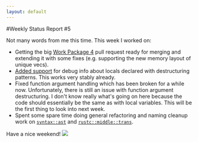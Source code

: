 ```yaml
---
layout: default
---
```


#Weekly Status Report #5

Not many words from me this time. This week I worked on:

+ Getting the big [Work Package 4](https://github.com/mozilla/rust/pull/7710) pull request ready
  for merging and extending it with some fixes (e.g. supporting the new memory layout of unique vecs).
+ [Added support](https://github.com/michaelwoerister/rust/commit/6d1a52db6d96c35efe4bd1ae9b2bf5edaed819e6)
  for debug info about locals declared with destructuring patterns. This works very stably already.
+ Fixed function argument handling which has been broken for a while now. Unfortunately, there is
  still an issue with function argument destructuring. I don't know really what's going on here 
  because the code should essentially be the same as with local variables. This will be the first
  thing to look into next week.  
+ Spent some spare time doing general refactoring and naming cleanup work on 
  [`syntax::ast`](https://github.com/mozilla/rust/pull/7903) and 
  [`rustc::middle::trans`](https://github.com/mozilla/rust/pull/7848).



Have a nice weekend! <img class="blackflower" src="{{site.url}}/images/flower-black.svg"></img>
